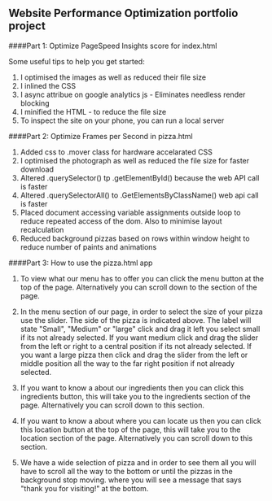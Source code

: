 ## Website Performance Optimization portfolio project


####Part 1: Optimize PageSpeed Insights score for index.html

Some useful tips to help you get started:

1. I optimised the images as well as reduced their file size
1. I inlined the CSS
1. I async attribue on google analytics js - Eliminates needless render blocking
1. I minified the HTML - to reduce the file size
1. To inspect the site on your phone, you can run a local server


####Part 2: Optimize Frames per Second in pizza.html
1. Added css to .mover class for hardware accelarated CSS
1. I optimised the photograph as well as reduced the file size for faster download
1. Altered .querySelector() tp .getElementById() because the web API call is faster
1. Altered .querySelectorAll() to .GetElementsByClassName() web api call is faster
1. Placed document accessing variable assignments outside loop to reduce repeated access of the dom. Also to minimise layout recalculation
1. Reduced background pizzas based on rows within window height to reduce number of paints and animations

####Part 3: How to use the pizza.html app

1. To view what our menu has to offer you can click the menu button at the top of the page. Alternatively you can scroll down to the section of the page.

1. In the menu section of our page, in order to select the size of your pizza use the slider. The side of the pizza is indicated above. The label will state "Small", "Medium" or "large" click and drag it left you select small if its not already selected.
If you want medium click and drag the slider from the left or right to a central position if its not already selected.
If you want a large pizza then click and drag the slider from the left or middle position all the way to the far right position if not already selected.

1. If you want to know a about our ingredients then you can click this ingredients button, this will take you to the ingredients section of the page.
Alternatively you can scroll down to this section.

1. If you want to know a about where you can locate us then you can click this location button at the top of the page, this will take you to the location section of the page.
Alternatively you can scroll down to this section.


1. We have a wide selection of pizza and in order to see them all you will have to scroll all the way to the bottom or until the pizzas in the background stop moving. where you will see a message that says "thank you for visiting!" at the bottom.
